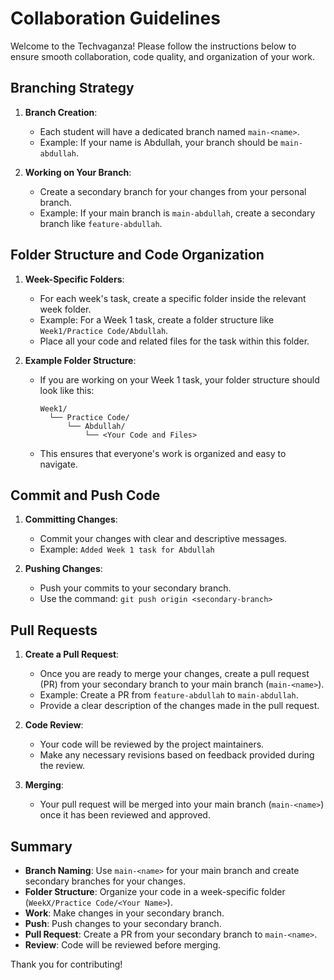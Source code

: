 # Collaboration Guidelines

Welcome to the Techvaganza! Please follow the instructions below to ensure smooth collaboration, code quality, and organization of your work.

## Branching Strategy

1. **Branch Creation**:
   - Each student will have a dedicated branch named `main-<name>`.
   - Example: If your name is Abdullah, your branch should be `main-abdullah`.

2. **Working on Your Branch**:
   - Create a secondary branch for your changes from your personal branch.
   - Example: If your main branch is `main-abdullah`, create a secondary branch like `feature-abdullah`.

## Folder Structure and Code Organization

1. **Week-Specific Folders**:
   - For each week's task, create a specific folder inside the relevant week folder.
   - Example: For a Week 1 task, create a folder structure like `Week1/Practice Code/Abdullah`.
   - Place all your code and related files for the task within this folder.

2. **Example Folder Structure**:
   - If you are working on your Week 1 task, your folder structure should look like this:
     ```
     Week1/
       └── Practice Code/
           └── Abdullah/
               └── <Your Code and Files>
     ```
   - This ensures that everyone's work is organized and easy to navigate.

## Commit and Push Code

1. **Committing Changes**:
   - Commit your changes with clear and descriptive messages.
   - Example: `Added Week 1 task for Abdullah`

2. **Pushing Changes**:
   - Push your commits to your secondary branch.
   - Use the command: `git push origin <secondary-branch>`

## Pull Requests

1. **Create a Pull Request**:
   - Once you are ready to merge your changes, create a pull request (PR) from your secondary branch to your main branch (`main-<name>`).
   - Example: Create a PR from `feature-abdullah` to `main-abdullah`.
   - Provide a clear description of the changes made in the pull request.

2. **Code Review**:
   - Your code will be reviewed by the project maintainers.
   - Make any necessary revisions based on feedback provided during the review.

3. **Merging**:
   - Your pull request will be merged into your main branch (`main-<name>`) once it has been reviewed and approved.

## Summary

- **Branch Naming**: Use `main-<name>` for your main branch and create secondary branches for your changes.
- **Folder Structure**: Organize your code in a week-specific folder (`WeekX/Practice Code/<Your Name>`).
- **Work**: Make changes in your secondary branch.
- **Push**: Push changes to your secondary branch.
- **Pull Request**: Create a PR from your secondary branch to `main-<name>`.
- **Review**: Code will be reviewed before merging.

Thank you for contributing!
